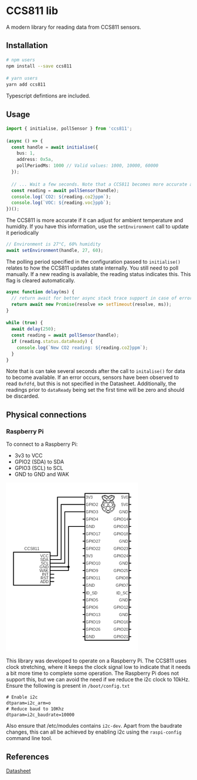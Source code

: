 # CCS811 lib

A modern library for reading data from CCS811 sensors.

## Installation

```bash
# npm users
npm install --save ccs811

# yarn users
yarn add ccs811
```

Typescript defintions are included.

## Usage

```typescript
import { initialise, pollSensor } from 'ccs811';

(async () => {
  const handle = await initialise({
    bus: 1,
    address: 0x5a,
    pollPeriodMs: 1000 // Valid values: 1000, 10000, 60000
  });

  // ... Wait a few seconds. Note that a CCS811 becomes more accurate after 48 hours of burn in.
  const reading = await pollSensor(handle);
  console.log(`CO2: ${reading.co2}ppm`);
  console.log(`VOC: ${reading.voc}ppb`);
})();
```

The CCS811 is more accurate if it can adjust for ambient temperature and humidity. If you have this information, use the `setEnvironment` call to update it periodically

```typescript
// Environment is 27°C, 60% humidity
await setEnvironment(handle, 27, 60);
```

The polling period specified in the configuration passed to `initialise()` relates to how the CCS811 updates state internally. You still need to poll manually.
If a new reading is available, the reading status indicates this. This flag is cleared automatically.

```Typescript
async function delay(ms) {
  // return await for better async stack trace support in case of errors.
  return await new Promise(resolve => setTimeout(resolve, ms));
}

while (true) {
  await delay(250);
  const reading = await pollSensor(handle);
  if (reading.status.dataReady) {
    console.log(`New CO2 reading: ${reading.co2}ppm`);
  }
}
```

Note that is can take several seconds after the call to `initalise()` for data to become available. If an error occurs, sensors have been observed to read `0xfdfd`, but this is not specified in the Datasheet. Additionally, the readings prior to `dataReady` being set the first time will be zero and should be discarded.

## Physical connections

### Raspberry Pi

To connect to a Raspberry Pi:

- 3v3 to VCC
- GPIO2 (SDA) to SDA
- GPIO3 (SCL) to SCL
- GND to GND and WAK

<img src="circuit.png" width="360" alt="Raspberry Pi wiring" />

This library was developed to operate on a Raspberry Pi. The CCS811 uses clock stretching, where it keeps the clock signal low to indicate that it needs a bit more time to complete some operation. The Raspberry Pi does not support this, but we can avoid the need if we reduce the i2c clock to 10kHz. Ensure the following is present in `/boot/config.txt`

```
# Enable i2c
dtparam=i2c_arm=o
# Reduce baud to 10Khz
dtparam=i2c_baudrate=10000
```

Also ensure that /etc/modules contains `i2c-dev`.
Apart from the baudrate changes, this can all be achieved by enabling i2c using the `raspi-config` command line tool.

## References

[Datasheet](https://cdn.sparkfun.com/assets/learn_tutorials/1/4/3/CCS811_Datasheet-DS000459.pdf)
